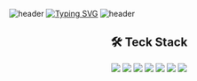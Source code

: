 ![header](https://capsule-render.vercel.app/api?type=waving&color=b3c5ff&height=100&section=header&text=&fontSize=90)
[![Typing SVG](https://readme-typing-svg.demolab.com?font=Pacifico&size=35&pause=2000&color=CACACA&center=true&vCenter=true&repeat=false&width=800&lines=Hi%2C+I'm+Hye+Yeon+%F0%9F%8C%8A)](https://git.io/typing-svg)
![header](https://capsule-render.vercel.app/api?type=waving&color=a1b6fb&height=120&animation=fadeIn&section=footer&text=MobileDeveloper&fontAlign=85&fontSize=20&fontAlignY=80&fontColor=383837)


<div align="center"> 
  
## 🛠️ Teck Stack
  
</div>

<div align="center"> 
  
![](https://img.shields.io/badge/Kotlin-7F52FF\?&style=for-the-badge&logo=Kotlin&logoColor=white) ![](https://img.shields.io/badge/Java-007396?style=for-the-badge&logo=java&logoColor=white)  ![](https://img.shields.io/badge/Android%20Studio-3DDC84.svg?&style=for-the-badge&logo=Android%20Studio&logoColor=white) ![](https://img.shields.io/badge/firebase-FFCA28\?&style=for-the-badge&logo=firebase&logoColor=white) ![](https://img.shields.io/badge/Python-3776AB\?&style=for-the-badge&logo=Python&logoColor=white) ![](https://img.shields.io/badge/Django-092E20\?&style=for-the-badge&logo=Django&logoColor=white) ![](https://img.shields.io/badge/MySQL-4479A1\?&style=for-the-badge&logo=MySQL&logoColor=white) 

</div>


<!--
**hxeyexn/hxeyexn** is a ✨ _special_ ✨ repository because its `README.md` (this file) appears on your GitHub profile.

Here are some ideas to get you started:

- 🔭 I’m currently working on ...
- 🌱 I’m currently learning ...
- 👯 I’m looking to collaborate on ...
- 🤔 I’m looking for help with ...
- 💬 Ask me about ...
- 📫 How to reach me: ...
- 😄 Pronouns: ...
- ⚡ Fun fact: ...
-->

